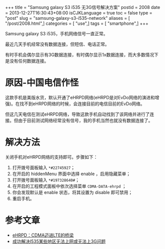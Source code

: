+++
title = "Samsung galaxy S3 i535 无3G信号解决方案"
postid = 2008
date = 2013-12-27T16:30:43+08:00
isCJKLanguage = true
toc = false
type = "post"
slug = "samsung-galaxy-s3-i535-network"
aliases = [ "/post/2008.html",]
categories = [ "use",]
tags = [ "smartphone",]
+++


Samsung galaxy S3 i535，手机网络信号一直正常。

最近几天手机经常没有数据连接，但短信、电话正常。

有时手机会偶尔显示有3G数据连接，有时偶尔显示1x数据连接，而大多数情况下是没有任何数据连接。

# 原因-中国电信作怪

这款手机是美版水货，默认开通了eHRPD网络(eHRPD是对EvDo网络的演进和增强)。在找不到eHRPD网络的时候，会连接目前的电信目前的EvDo网络。

但这几天电信在测试eHRPD网络，导致这款手机自动找到了该网络并进行了连接。但由于目前测试网络经常没有信号，我的手机当然也就没有数据连接了。

# 解决方法

关闭手机对eHRPD网络的支持即可。步骤如下：

1.  打开拨号面板输入 `*#22745927`；
2.  在开启的 hiddenMenu 界面中选择 enable ，启用隐藏菜单；
3.  打开拨号面板输入 `*#197328640#`；
4.  在开启的工程模式面板中依次选择菜单 `CDMA-DATA-ehrpd` ；
5.  你会发现默认是 enable 状态，将其设置为 disable 即可禁用；
6.  重启手机。

# 参考文章

-   [eHRPD：CDMA迈进LTE的桥梁](http://www.cww.net.cn/tech/html/2011/8/29/20118291430189039.htm)
-   [成功解决I535某些地区无法上网或无法上3G问题]([http://diypda.com/forum.php?mod=viewthread&tid=1028813&reltid=875023&pre_pos=3)

